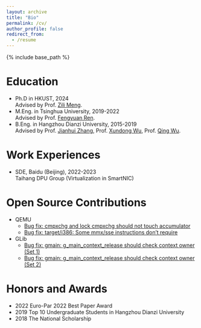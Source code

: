 ```yaml
---
layout: archive
title: "Bio"
permalink: /cv/
author_profile: false
redirect_from:
  - /resume
---
```


{% include base_path %}

Education
======
* Ph.D in HKUST, 2024  
Advised by Prof. [Zili Meng](https://zilimeng.com/).
* M.Eng. in Tsinghua University, 2019-2022  
Advised by Prof. [Fengyuan Ren](https://nns.cs.tsinghua.edu.cn/personal/renfy/renfy.html).
* B.Eng. in Hangzhou Dianzi University, 2015-2019  
Advised by Prof. [Jianhui Zhang](https://jhzhang.cn/), Prof. [Xundong Wu](https://scholar.google.com.hk/citations?hl=zh-CN&user=IJ-S8dMAAAAJ), Prof. [Qing Wu](https://www.hdu.edu.cn/2017/0816/c662a34739/page.htm).

Work Experiences
======
* SDE, Baidu (Beijing), 2022-2023  
Taihang DPU Group (Virtualization in SmartNIC)

Open Source Contributions
======
* QEMU
  * [Bug fix: cmpxchg and lock cmpxchg should not touch accumulator](https://lore.kernel.org/all/20220323013417.409858-1-lw945lw945@yahoo.com/)
  * [Bug fix: target/i386: Some mmx/sse instructions don’t require](https://lore.kernel.org/all/20220325145007.448948-1-lw945lw945@yahoo.com/)
* GLib
  * [Bug fix: gmain: g_main_context_release should check context owner (Set 1)](https://gitlab.gnome.org/GNOME/glib/-/merge_requests/3314) 
  * [Bug fix: gmain: g_main_context_release should check context owner (Set 2)](https://gitlab.gnome.org/GNOME/glib/-/merge_requests/3302) 

Honors and Awards
======
* 2022 Euro-Par 2022 Best Paper Award
* 2019 Top 10 Undergraduate Students in Hangzhou Dianzi University
* 2018 The National Scholarship

<!-- Skills
======
* Skill 1
* Skill 2
  * Sub-skill 2.1
  * Sub-skill 2.2
  * Sub-skill 2.3
* Skill 3 -->

<!-- Publications
======
  <ul>{% for post in site.publications reversed %}
    {% include archive-single-cv.html %}
  {% endfor %}</ul> -->
  
<!-- Talks
======
  <ul>{% for post in site.talks reversed %}
    {% include archive-single-talk-cv.html  %}
  {% endfor %}</ul>
  
Teaching
======
  <ul>{% for post in site.teaching reversed %}
    {% include archive-single-cv.html %}
  {% endfor %}</ul>
  
Service and leadership
======
* Currently signed in to 43 different slack teams -->
